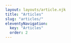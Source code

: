 ```yaml
---
layout: layouts/article.njk
title: "Articles"
slug: "articles/"
eleventyNavigation:
  key: "Articles"
  order: 2
---
```

